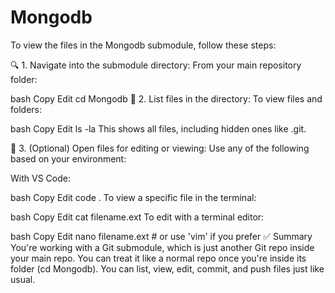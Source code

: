 # Mongodb
To view the files in the Mongodb submodule, follow these steps:

🔍 1. Navigate into the submodule directory:
From your main repository folder:

bash
Copy
Edit
cd Mongodb
📁 2. List files in the directory:
To view files and folders:

bash
Copy
Edit
ls -la
This shows all files, including hidden ones like .git.

📝 3. (Optional) Open files for editing or viewing:
Use any of the following based on your environment:

With VS Code:

bash
Copy
Edit
code .
To view a specific file in the terminal:

bash
Copy
Edit
cat filename.ext
To edit with a terminal editor:

bash
Copy
Edit
nano filename.ext     # or use 'vim' if you prefer
✅ Summary
You're working with a Git submodule, which is just another Git repo inside your main repo. You can treat it like a normal repo once you're inside its folder (cd Mongodb). You can list, view, edit, commit, and push files just like usual.
